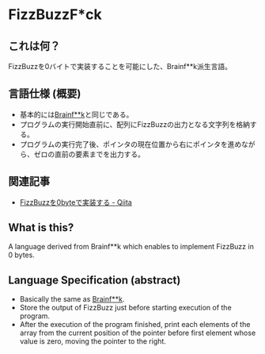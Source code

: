 FizzBuzzF\*ck
============

## これは何？

FizzBuzzを0バイトで実装することを可能にした、Brainf\*\*k派生言語。

## 言語仕様 (概要)

* 基本的には[Brainf\*\*k](https://www.muppetlabs.com/~breadbox/bf/)と同じである。
* プログラムの実行開始直前に、配列にFizzBuzzの出力となる文字列を格納する。
* プログラムの実行完了後、ポインタの現在位置から右にポインタを進めながら、ゼロの直前の要素までを出力する。

## 関連記事

* [FizzBuzzを0byteで実装する - Qiita](https://qiita.com/mikecat_mixc/items/100a06731b053659d040)

## What is this?

A language derived from Brainf\*\*k which enables to implement FizzBuzz in 0 bytes.

## Language Specification (abstract)

* Basically the same as [Brainf\*\*k](https://www.muppetlabs.com/~breadbox/bf/).
* Store the output of FizzBuzz just before starting execution of the program.
* After the execution of the program finished, print each elements of the array from the current position of the pointer before first element whose value is zero, moving the pointer to the right.
